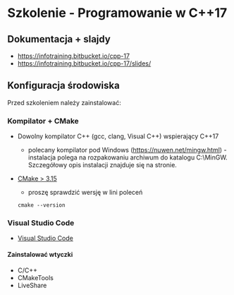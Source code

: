 # Szkolenie - Programowanie w C++17 #

## Dokumentacja + slajdy

* https://infotraining.bitbucket.io/cpp-17
* https://infotraining.bitbucket.io/cpp-17/slides/

## Konfiguracja środowiska

Przed szkoleniem należy zainstalować:

### Kompilator + CMake

* Dowolny kompilator C++ (gcc, clang, Visual C++) wspierający C++17
  * polecany kompilator pod Windows (https://nuwen.net/mingw.html) - instalacja polega na rozpakowaniu archiwum do katalogu C:\MinGW. Szczegółowy opis instalacji znajduje się na stronie.

* [CMake > 3.15](https://cmake.org/)
  * proszę sprawdzić wersję w lini poleceń

  ```
  cmake --version
  ```

### Visual Studio Code

* [Visual Studio Code](https://code.visualstudio.com/)

#### Zainstalować wtyczki

* C/C++
* CMakeTools
* LiveShare

